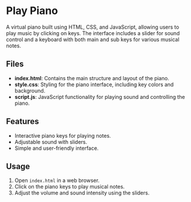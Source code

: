 # Play Piano

A virtual piano built using HTML, CSS, and JavaScript, allowing users to play music by clicking on keys. The interface includes a slider for sound control and a keyboard with both main and sub keys for various musical notes.

## Files

- **index.html**: Contains the main structure and layout of the piano.
- **style.css**: Styling for the piano interface, including key colors and background.
- **script.js**: JavaScript functionality for playing sound and controlling the piano.

## Features

- Interactive piano keys for playing notes.
- Adjustable sound with sliders.
- Simple and user-friendly interface.

## Usage

1. Open `index.html` in a web browser.
2. Click on the piano keys to play musical notes.
3. Adjust the volume and sound intensity using the sliders.
